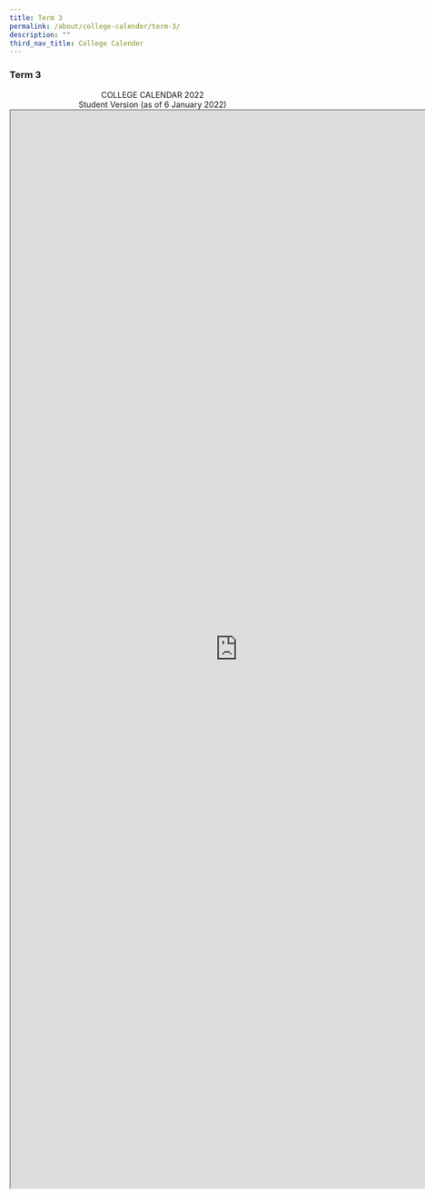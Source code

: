 ```yaml
---
title: Term 3
permalink: /about/college-calender/term-3/
description: ""
third_nav_title: College Calender
---
```

### **Term 3**

<center>COLLEGE CALENDAR 2022<br>
Student Version (as of 6 January 2022)</center>
<center>
<iframe src="https://docs.google.com/document/d/e/2PACX-1vSJlvDbZlG19pmRNzscq5_woZiGogdVpdflD8CVfsM5_0p6-EUdPAhmkO5zoNdhGtPdYicebpX8Kb9p/pub?embedded=true" width=800px height=1900px scrolling="no"></iframe>
</center>